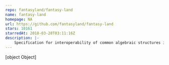 ```yaml
---
repo: fantasyland/fantasy-land
name: fantasy-land
homepage: NA
url: https://github.com/fantasyland/fantasy-land
stars: 10161
starredAt: 2018-03-28T03:11:16Z
description: |-
    Specification for interoperability of common algebraic structures in JavaScript
---
```


[object Object]
